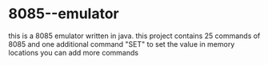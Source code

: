 # 8085--emulator
this is a 8085 emulator written in java.
this project contains 25 commands of 8085 and one additional command "SET" to set the value in memory locations
you can add more commands 

